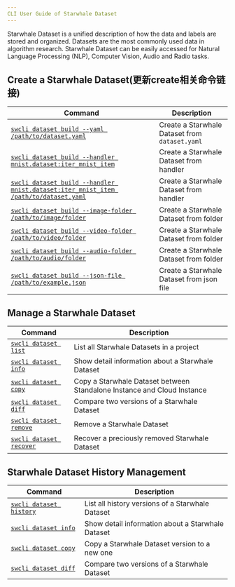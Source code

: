 ```yaml
---
CLI User Guide of Starwhale Dataset 
---
```


Starwhale Dataset is a unified description of how the data and labels are stored and organized. Datasets are the most commonly used data in algorithm research. Starwhale Dataset can be easily accessed for Natural Language Processing (NLP), Computer Vision, Audio and Radio tasks.

## Create a Starwhale Dataset(更新create相关命令链接)

| Command | Description | 
| ------- | ----------- |
| [`swcli dataset build --yaml /path/to/dataset.yaml`](../reference/swcli/dataset#overview) | Create a Starwhale Dataset from `dataset.yaml` |
| [`swcli dataset build --handler mnist.dataset:iter_mnist_item`](../reference/swcli/dataset#overview) | Create a Starwhale Dataset from handler |
| [`swcli dataset build --handler mnist.dataset:iter_mnist_item /path/to/dataset.yaml`](../reference/swcli/dataset#overview) | Create a Starwhale Dataset from handler |
| [`swcli dataset build --image-folder /path/to/image/folder`](../reference/swcli/dataset#overview) | Create a Starwhale Dataset from folder |
| [`swcli dataset build --video-folder /path/to/video/folder`](../reference/swcli/dataset#overview) | Create a Starwhale Dataset from folder |
| [`swcli dataset build --audio-folder /path/to/audio/folder`](../reference/swcli/dataset#overview) | Create a Starwhale Dataset from folder |
| [`swcli dataset build --json-file /path/to/example.json`](../reference/swcli/dataset#overview) | Create a Starwhale Dataset from json file |

## Manage a Starwhale Dataset

| Command | Description |
| ------- | ----------- |
| [`swcli dataset list`](../reference/swcli/dataset#list) | List all Starwhale Datasets in a project |
| [`swcli dataset info`](../reference/swcli/dataset#info) | Show detail information about a Starwhale Dataset |
| [`swcli dataset copy`](../reference/swcli/dataset#copy) | Copy a Starwhale Dataset between Standalone Instance and Cloud Instance |
| [`swcli dataset diff`](../reference/swcli/dataset#diff) | Compare two versions of a Starwhale Dataset |
| [`swcli dataset remove`](../reference/swcli/dataset#remove) | Remove a Starwhale Dataset |
| [`swcli dataset recover`](../reference/swcli/dataset#recover) | Recover a preciously removed Starwhale Dataset |

## Starwhale Dataset History Management

| Command | Description |
| ------- | ----------- |
| [`swcli dataset history`](../reference/swcli/dataset#history) | List all history versions of a Starwhale Dataset |
| [`swcli dataset info`](../reference/swcli/dataset#info) | Show detail information about a Starwhale Dataset |
| [`swcli dataset copy`](../reference/swcli/dataset#copy) | Copy a Starwhale Dataset version to a new one |
| [`swcli dataset diff`](../reference/swcli/dataset#diff) | Compare two versions of a Starwhale Dataset |
